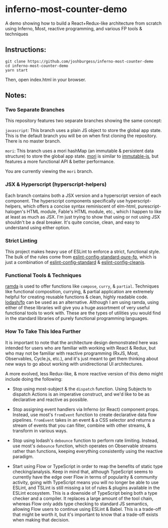 # inferno-most-counter-demo
A demo showing how to build a React+Redux-like architecture from scratch using Inferno, Most, reactive programming, and various FP tools & techniques


## Instructions:

```
git clone https://github.com/joshburgess/inferno-most-counter-demo
cd inferno-most-counter-demo
yarn start
```
Then, open index.html in your browser.

## Notes:

### Two Separate Branches

This repository features two separate branches showing the same concept:

`javascript`: This branch uses a plain JS object to store the global app state. This is the default branch you will be on when first cloning the repository. There is no master branch.

`mori`: This branch uses a mori hashMap (an immutable & persistent data structure) to store the global app state. [mori](https://github.com/swannodette/mori) is similar to [immutable-js](https://github.com/facebook/immutable-js), but features a more functional API & better performance.

You are currently viewing the `mori` branch.

### JSX & Hyperscript (hyperscript-helpers)

Each branch contains both a JSX version and a hyperscript version of each component. The hyperscript components specifically use hyperscript-helpers, which offers a concise syntax reminiscent of elm-html, purescript-halogen's HTML module, Fable's HTML module, etc., which I happen to like at least as much as JSX. I'm just trying to show that using or not using JSX shouldn't be a deal breaker. It's quite concise, clean, and easy to understand using either option.

### Strict Linting

This project makes heavy use of ESLint to enforce a strict, functional style. The bulk of the rules come from [eslint-config-standard-pure-fp](https://github.com/joshburgess/eslint-config-standard-pure-fp), which is just a combination of [eslint-config-standard](https://github.com/feross/eslint-config-standard) & [eslint-config-cleanjs](https://github.com/bodil/eslint-config-cleanjs).

### Functional Tools & Techniques

[ramda](https://github.com/ramda/ramda) is used to offer functions like `compose`, `curry`, & `partial`. Techniques like functional composition, currying, & partial application are extremely helpful for creating reusable functions & clean, highly readable code. [lodash/fp](https://github.com/lodash/lodash/wiki/FP-Guide) can be used as an alternative. Although I am using ramda, using either of these libraries will give you a huge assortment of very useful functional tools to work with. These are the types of utilities you would find in the standard libraries of purely functional programming languages.

### How To Take This Idea Further

It is important to note that the architecture design demonstrated here was intended for users who are familiar with working with React & Redux, but who may not be familiar with reactive programming (RxJS, Most, Observables, Cycle.js, etc.), and it's just meant to get them thinking about new ways to go about working with unidirectional UI architectures.

A more evolved, less Redux-like, & more reactive version of this demo might include doing the following:

* Stop using most-subject & the `dispatch` function. Using Subjects to dispatch Actions is an imperative construct, and we'd like to be as declarative and reactive as possible.

* Stop assigning event handlers via Inferno (or React) component props. Instead, use most's `fromEvent` function to create declarative data flow pipelines. `fromEvent` takes in an event & a CSS selector and returns a stream of events that you can filter, combine with other streams, & transform in various ways.

* Stop using lodash's `debounce` function to perform rate limiting. Instead, use most's `debounce` function, which operates on Observable streams rather than functions, keeping everything consistently using the reactive paradigm.

* Start using Flow or TypeScript in order to reap the benefits of static type checking/analysis. Keep in mind that, although TypeScript seems to currently have the edge over Flow in terms of popularity & community activity, going with TypeScript means you will no longer be able to use ESLint, and TSLint is still missing a lot of rules & plugins available in the ESLint ecosystem. This is a downside of TypeScript being both a type checker and a compiler. It replaces a large amount of the tool chain, whereas Flow only adds type checking to standard JS semantics, allowing Flow users to continue using ESLint & Babel. This is a trade-off that might be worth it, but it's important to know that a trade-off exists when making that decision.
